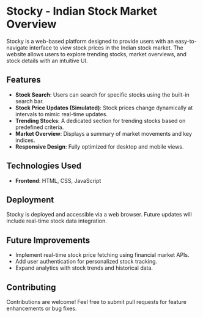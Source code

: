 # Stocky - Indian Stock Market Overview

Stocky is a web-based platform designed to provide users with an easy-to-navigate interface to view stock prices in the Indian stock market. The website allows users to explore trending stocks, market overviews, and stock details with an intuitive UI.

## Features
- **Stock Search**: Users can search for specific stocks using the built-in search bar.
- **Stock Price Updates (Simulated)**: Stock prices change dynamically at intervals to mimic real-time updates.
- **Trending Stocks**: A dedicated section for trending stocks based on predefined criteria.
- **Market Overview**: Displays a summary of market movements and key indices.
- **Responsive Design**: Fully optimized for desktop and mobile views.

## Technologies Used
- **Frontend**: HTML, CSS, JavaScript

## Deployment
Stocky is deployed and accessible via a web browser. Future updates will include real-time stock data integration.

## Future Improvements
- Implement real-time stock price fetching using financial market APIs.
- Add user authentication for personalized stock tracking.
- Expand analytics with stock trends and historical data.

## Contributing
Contributions are welcome! Feel free to submit pull requests for feature enhancements or bug fixes.


